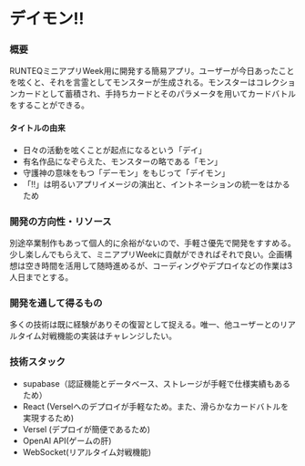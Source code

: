 # デイモン!!

### 概要
RUNTEQミニアプリWeek用に開発する簡易アプリ。ユーザーが今日あったことを呟くと、それを言霊としてモンスターが生成される。モンスターはコレクションカードとして蓄積され、手持ちカードとそのパラメータを用いてカードバトルをすることができる。

#### タイトルの由来
- 日々の活動を呟くことが起点になるという「デイ」
- 有名作品になぞらえた、モンスターの略である「モン」
- 守護神の意味をもつ「デーモン」をもじって「デイモン」
- 「!!」は明るいアプリイメージの演出と、イントネーションの統一をはかるため


### 開発の方向性・リソース
別途卒業制作もあって個人的に余裕がないので、手軽さ優先で開発をすすめる。少し楽しんでもらえて、ミニアプリWeekに貢献ができればそれで良い。企画構想は空き時間を活用して随時進めるが、コーディングやデプロイなどの作業は3人日までとする。

### 開発を通して得るもの
多くの技術は既に経験がありその復習として捉える。唯一、他ユーザーとのリアルタイム対戦機能の実装はチャレンジしたい。

### 技術スタック
- supabase（認証機能とデータベース、ストレージが手軽で仕様実績もあるため）
- React (Verselへのデプロイが手軽なため。また、滑らかなカードバトルを実現するため)
- Versel (デプロイが簡便であるため)
- OpenAI API(ゲームの肝)
- WebSocket(リアルタイム対戦機能)
